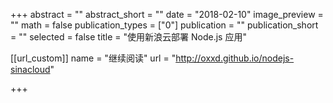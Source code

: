 +++
abstract = ""
abstract_short = ""
date = "2018-02-10"
image_preview = ""
math = false
publication_types = ["0"]
publication = ""
publication_short = ""
selected = false
title = "使用新浪云部署 Node.js 应用"


[[url_custom]]
name = "继续阅读"
url = "http://oxxd.github.io/nodejs-sinacloud"


+++
